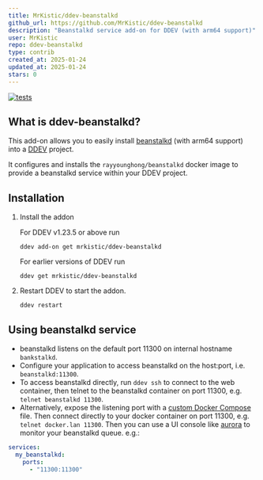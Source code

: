 ```yaml
---
title: MrKistic/ddev-beanstalkd
github_url: https://github.com/MrKistic/ddev-beanstalkd
description: "Beanstalkd service add-on for DDEV (with arm64 support)"
user: MrKistic
repo: ddev-beanstalkd
type: contrib
created_at: 2025-01-24
updated_at: 2025-01-24
stars: 0
---
```


[![tests](https://github.com/mrkistic/ddev-beanstalkd/actions/workflows/tests.yml/badge.svg)](https://github.com/mrkistic/ddev-beanstalkd/actions/workflows/tests.yml)

## What is ddev-beanstalkd?

This add-on allows you to easily install [beanstalkd](https://beanstalkd.github.io/) (with arm64 support) into a [DDEV](https://ddev.readthedocs.io) project.

It configures and installs the `rayyounghong/beanstalkd` docker image to provide a beanstalkd service within your DDEV project.

## Installation

1. Install the addon

    For DDEV v1.23.5 or above run

    ```shell
    ddev add-on get mrkistic/ddev-beanstalkd
    ```

   For earlier versions of DDEV run

    ```shell
    ddev get mrkistic/ddev-beanstalkd
    ```

2. Restart DDEV to start the addon.

   ```shell
   ddev restart
   ```

## Using beanstalkd service

* beanstalkd listens on the default port 11300 on internal hostname `bankstalkd`.
* Configure your application to access beanstalkd on the host:port, i.e. `beanstalkd:11300`.
* To access beanstalkd directly, run `ddev ssh` to connect to the web container, then telnet to the beanstalkd container on port 11300, e.g. `telnet beanstalkd 11300`. 
* Alternatively, expose the listening port with a [custom Docker Compose](https://ddev.readthedocs.io/en/stable/users/extend/custom-compose-files/#docker-composeyaml-examples) file. Then connect directly to your docker container on port 11300, e.g. `telnet docker.lan 11300`. Then you can use a UI console like [aurora](https://github.com/xuri/aurora) to monitor your beanstalkd queue. e.g.:

```yaml
services:
  my_beanstalkd:
    ports:
      - "11300:11300"
```
